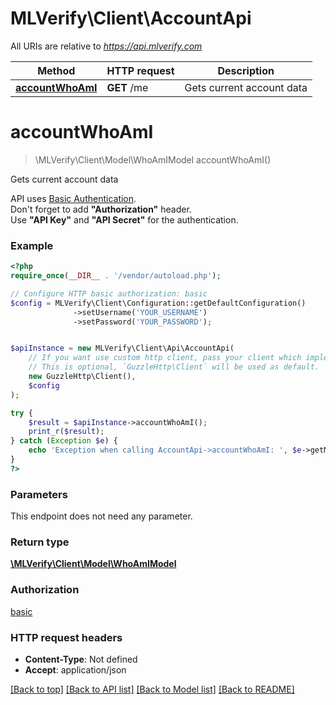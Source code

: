 # MLVerify\Client\AccountApi

All URIs are relative to *https://api.mlverify.com*

Method | HTTP request | Description
------------- | ------------- | -------------
[**accountWhoAmI**](AccountApi.md#accountWhoAmI) | **GET** /me | Gets current account data


# **accountWhoAmI**
> \MLVerify\Client\Model\WhoAmIModel accountWhoAmI()

Gets current account data

API uses <a href='https://en.wikipedia.org/wiki/Basic_access_authentication'>Basic Authentication</a>.<br/> Don't forget to add <b>\"Authorization\"</b> header.<br/> Use <b>\"API Key\"</b> and <b>\"API Secret\"</b> for the authentication.

### Example
```php
<?php
require_once(__DIR__ . '/vendor/autoload.php');

// Configure HTTP basic authorization: basic
$config = MLVerify\Client\Configuration::getDefaultConfiguration()
              ->setUsername('YOUR_USERNAME')
              ->setPassword('YOUR_PASSWORD');


$apiInstance = new MLVerify\Client\Api\AccountApi(
    // If you want use custom http client, pass your client which implements `GuzzleHttp\ClientInterface`.
    // This is optional, `GuzzleHttp\Client` will be used as default.
    new GuzzleHttp\Client(),
    $config
);

try {
    $result = $apiInstance->accountWhoAmI();
    print_r($result);
} catch (Exception $e) {
    echo 'Exception when calling AccountApi->accountWhoAmI: ', $e->getMessage(), PHP_EOL;
}
?>
```

### Parameters
This endpoint does not need any parameter.

### Return type

[**\MLVerify\Client\Model\WhoAmIModel**](../Model/WhoAmIModel.md)

### Authorization

[basic](../../README.md#basic)

### HTTP request headers

 - **Content-Type**: Not defined
 - **Accept**: application/json

[[Back to top]](#) [[Back to API list]](../../README.md#documentation-for-api-endpoints) [[Back to Model list]](../../README.md#documentation-for-models) [[Back to README]](../../README.md)

